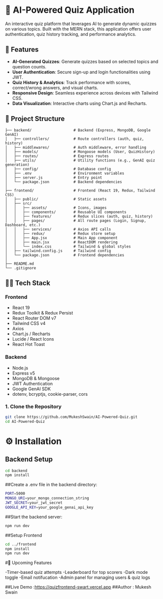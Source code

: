 # 🧠 AI-Powered Quiz Application

An interactive quiz platform that leverages AI to generate dynamic quizzes on various topics. Built with the MERN stack, this application offers user authentication, quiz history tracking, and performance analytics.

## 🚀 Features

- **AI-Generated Quizzes**: Generate quizzes based on selected topics and question counts.
- **User Authentication**: Secure sign-up and login functionalities using JWT.
- **Quiz History & Analytics**: Track performance with scores, correct/wrong answers, and visual charts.
- **Responsive Design**: Seamless experience across devices with Tailwind CSS.
- **Data Visualization**: Interactive charts using Chart.js and Recharts.



## 📂 Project Structure
```AI-Powered-Quiz/
├── backend/                   # Backend (Express, MongoDB, Google GenAI)
│   ├── controllers/           # Route controllers (auth, quiz, history)
│   ├── middlewares/           # Auth middleware, error handling
│   ├── models/                # Mongoose models (User, QuizHistory)
│   ├── routes/                # Express routes
│   ├── utils/                 # Utility functions (e.g., GenAI quiz generation)
│   ├── config/                # Database config
│   ├── .env                   # Environment variables
│   ├── server.js              # Entry point
│   └── package.json           # Backend dependencies
│
├── frontend/                  # Frontend (React 19, Redux, Tailwind CSS)
│   ├── public/                # Static assets
│   ├── src/
│   │   ├── assets/            # Icons, images
│   │   ├── components/        # Reusable UI components
│   │   ├── features/          # Redux slices (auth, quiz, history)
│   │   ├── pages/             # All route pages (Login, Signup, Dashboard, etc.)
│   │   ├── services/          # Axios API calls
│   │   ├── redux/             # Redux store setup
│   │   ├── App.jsx            # Main App component
│   │   ├── main.jsx           # ReactDOM rendering
│   │   └── index.css          # Tailwind & global styles
│   ├── tailwind.config.js     # Tailwind config
│   └── package.json           # Frontend dependencies
│
├── README.md
└── .gitignore
```
## 🧑‍💻 Tech Stack

### Frontend

- React 19
- Redux Toolkit & Redux Persist
- React Router DOM v7
- Tailwind CSS v4
- Axios
- Chart.js / Recharts
- Lucide / React Icons
- React Hot Toast

### Backend

- Node.js
- Express v5
- MongoDB & Mongoose
- JWT Authentication
- Google GenAI SDK
- dotenv, bcryptjs, cookie-parser, cors



### 1. Clone the Repository

```bash
git clone https://github.com/MukeshSwain/AI-Powered-Quiz.git
cd AI-Powered-Quiz

```
# ⚙️ Installation
## Backend Setup
```bash
cd backend
npm install
```
##Create a .env file in the backend directory:
```bash
PORT=5000
MONGO_URI=your_mongo_connection_string
JWT_SECRET=your_jwt_secret
GOOGLE_API_KEY=your_google_genai_api_key
```
##Start the backend server:
```bash
npm run dev
```
##Setup Frontend
```bash
cd ../frontend
npm install
npm run dev
```
#🧪 Upcoming Features

-Timer-based quiz attempts
-Leaderboard for top scorers
-Dark mode toggle
-Email notifucation
-Admin panel for managing users & quiz logs

##Live Demo :https://quizfrontend-swart.vercel.app
##Author : Mukesh Swain

